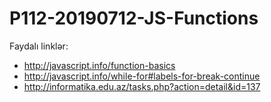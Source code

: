 # P112-20190712-JS-Functions

Faydalı linklər:

- http://javascript.info/function-basics
- http://javascript.info/while-for#labels-for-break-continue
- http://informatika.edu.az/tasks.php?action=detail&id=137
